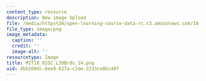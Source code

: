 ```yaml
---
content_type: resource
description: New image Upload
file: /media/https%3A/open-learning-course-data-rc.s3.amazonaws.com/18-02sc-multivariable-calculus-fall-2010/dbb269dc6ee9027ac1de2233ce8bc407_MIT18_02SC_L30Brds_14.png
file_type: image/png
image_metadata:
  caption: ''
  credit: ''
  image-alt: ''
resourcetype: Image
title: MIT18_02SC_L30Brds_14.png
uid: dbb269dc-6ee9-027a-c1de-2233ce8bc407
---
```

